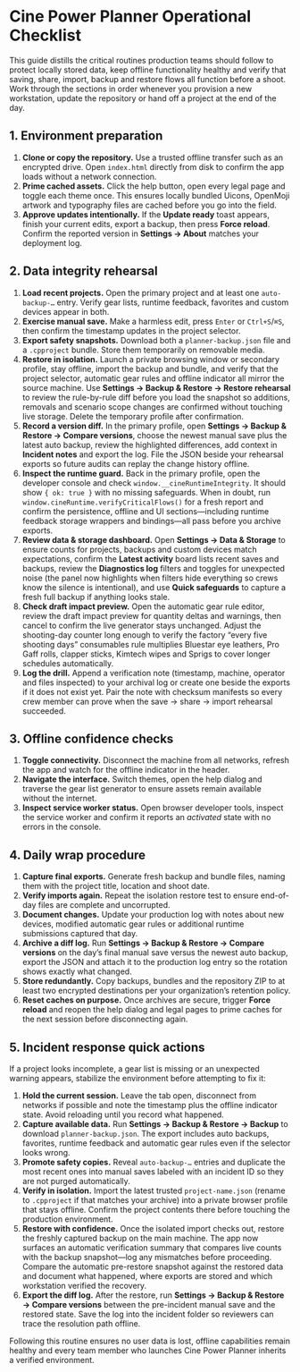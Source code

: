 # Cine Power Planner Operational Checklist

This guide distills the critical routines production teams should follow to
protect locally stored data, keep offline functionality healthy and verify that
saving, share, import, backup and restore flows all function before a shoot.
Work through the sections in order whenever you provision a new workstation,
update the repository or hand off a project at the end of the day.

## 1. Environment preparation

1. **Clone or copy the repository.** Use a trusted offline transfer such as an
   encrypted drive. Open `index.html` directly from disk to confirm the app
   loads without a network connection.
2. **Prime cached assets.** Click the help button, open every legal page and
   toggle each theme once. This ensures locally bundled Uicons, OpenMoji artwork
   and typography files are cached before you go into the field.
3. **Approve updates intentionally.** If the **Update ready** toast appears,
   finish your current edits, export a backup, then press **Force reload**.
   Confirm the reported version in **Settings → About** matches your deployment
   log.

## 2. Data integrity rehearsal

1. **Load recent projects.** Open the primary project and at least one
   `auto-backup-…` entry. Verify gear lists, runtime feedback, favorites and
   custom devices appear in both.
2. **Exercise manual save.** Make a harmless edit, press `Enter` or
   `Ctrl+S`/`⌘S`, then confirm the timestamp updates in the project selector.
3. **Export safety snapshots.** Download both a `planner-backup.json` file and a
   `.cpproject` bundle. Store them temporarily on removable media.
4. **Restore in isolation.** Launch a private browsing window or secondary
   profile, stay offline, import the backup and bundle, and verify that the
   project selector, automatic gear rules and offline indicator all mirror the
   source machine. Use **Settings → Backup & Restore → Restore rehearsal** to
   review the rule-by-rule diff before you load the snapshot so additions,
   removals and scenario scope changes are confirmed without touching live
   storage. Delete the temporary profile after confirmation.
5. **Record a version diff.** In the primary profile, open **Settings → Backup &
   Restore → Compare versions**, choose the newest manual save plus the latest
   auto backup, review the highlighted differences, add context in **Incident
   notes** and export the log. File the JSON beside your rehearsal exports so
   future audits can replay the change history offline.
6. **Inspect the runtime guard.** Back in the primary profile, open the
   developer console and check `window.__cineRuntimeIntegrity`. It should show
   `{ ok: true }` with no missing safeguards. When in doubt, run
   `window.cineRuntime.verifyCriticalFlows()` for a fresh report and confirm the
   persistence, offline and UI sections—including runtime feedback storage
   wrappers and bindings—all pass before you archive exports.
7. **Review data & storage dashboard.** Open **Settings → Data & Storage** to
   ensure counts for projects, backups and custom devices match expectations,
   confirm the **Latest activity** board lists recent saves and backups, review
   the **Diagnostics log** filters and toggles for unexpected noise (the panel now highlights
   when filters hide everything so crews know the silence is intentional), and use
   **Quick safeguards** to capture a fresh full backup if anything looks stale.
8. **Check draft impact preview.** Open the automatic gear rule editor, review
   the draft impact preview for quantity deltas and warnings, then cancel to
   confirm the live generator stays unchanged. Adjust the shooting-day counter
   long enough to verify the factory “every five shooting days” consumables rule
   multiplies Bluestar eye leathers, Pro Gaff rolls, clapper sticks, Kimtech
   wipes and Sprigs to cover longer schedules automatically.
9. **Log the drill.** Append a verification note (timestamp, machine, operator
   and files inspected) to your archival log or create one beside the exports
   if it does not exist yet. Pair the note with checksum manifests so every
   crew member can prove when the save → share → import rehearsal succeeded.

## 3. Offline confidence checks

1. **Toggle connectivity.** Disconnect the machine from all networks, refresh
   the app and watch for the offline indicator in the header.
2. **Navigate the interface.** Switch themes, open the help dialog and traverse
   the gear list generator to ensure assets remain available without the
   internet.
3. **Inspect service worker status.** Open browser developer tools, inspect the
   service worker and confirm it reports an *activated* state with no errors in
   the console.

## 4. Daily wrap procedure

1. **Capture final exports.** Generate fresh backup and bundle files, naming
   them with the project title, location and shoot date.
2. **Verify imports again.** Repeat the isolation restore test to ensure end-of-
   day files are complete and uncorrupted.
3. **Document changes.** Update your production log with notes about new devices,
   modified automatic gear rules or additional runtime submissions captured that
   day.
4. **Archive a diff log.** Run **Settings → Backup & Restore → Compare versions**
   on the day’s final manual save versus the newest auto backup, export the JSON
   and attach it to the production log entry so the rotation shows exactly what
   changed.
5. **Store redundantly.** Copy backups, bundles and the repository ZIP to at
   least two encrypted destinations per your organization’s retention policy.
6. **Reset caches on purpose.** Once archives are secure, trigger **Force reload**
   and reopen the help dialog and legal pages to prime caches for the next
   session before disconnecting again.

## 5. Incident response quick actions

If a project looks incomplete, a gear list is missing or an unexpected warning
appears, stabilize the environment before attempting to fix it:

1. **Hold the current session.** Leave the tab open, disconnect from networks if
   possible and note the timestamp plus the offline indicator state. Avoid
   reloading until you record what happened.
2. **Capture available data.** Run **Settings → Backup & Restore → Backup** to
   download `planner-backup.json`. The export includes auto backups, favorites,
   runtime feedback and automatic gear rules even if the selector looks wrong.
3. **Promote safety copies.** Reveal `auto-backup-…` entries and duplicate the
   most recent ones into manual saves labeled with an incident ID so they are not
   purged automatically.
4. **Verify in isolation.** Import the latest trusted `project-name.json`
   (rename to `.cpproject` if that matches your archive) into a private browser
   profile that stays offline. Confirm the project contents there before touching
   the production environment.
5. **Restore with confidence.** Once the isolated import checks out, restore the
   freshly captured backup on the main machine. The app now surfaces an automatic
   verification summary that compares live counts with the backup snapshot—log any
   mismatches before proceeding. Compare the automatic pre-restore snapshot
   against the restored data and document what happened, where exports are stored
   and which workstation verified the recovery.
6. **Export the diff log.** After the restore, run **Settings → Backup &
   Restore → Compare versions** between the pre-incident manual save and the
   restored state. Save the log into the incident folder so reviewers can trace
   the resolution path offline.

Following this routine ensures no user data is lost, offline capabilities remain
healthy and every team member who launches Cine Power Planner inherits a verified
environment.
